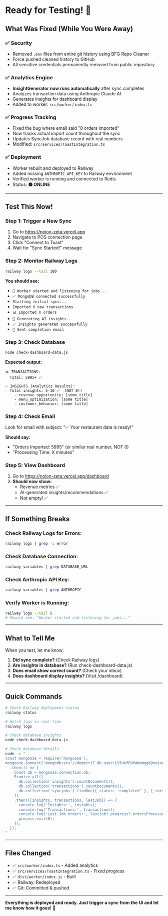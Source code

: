 # Ready for Testing! 🎉

## What Was Fixed (While You Were Away)

### ✅ Security
- Removed `.env` files from entire git history using BFG Repo Cleaner
- Force pushed cleaned history to GitHub
- All sensitive credentials permanently removed from public repository

### ✅ Analytics Engine
- **InsightGenerator now runs automatically** after sync completes
- Analyzes transaction data using Anthropic Claude AI
- Generates insights for dashboard display
- Added to worker: `src/worker/index.ts`

### ✅ Progress Tracking
- Fixed the bug where email said "0 orders imported"
- Now tracks actual import count throughout the sync
- Updates SyncJob database record with real numbers
- Modified: `src/services/ToastIntegration.ts`

### ✅ Deployment
- Worker rebuilt and deployed to Railway
- Added missing `ANTHROPIC_API_KEY` to Railway environment
- Verified worker is running and connected to Redis
- Status: **🟢 ONLINE**

---

## Test This Now!

### Step 1: Trigger a New Sync
1. Go to https://noion-zeta.vercel.app
2. Navigate to POS connection page
3. Click "Connect to Toast"
4. Wait for "Sync Started!" message

### Step 2: Monitor Railway Logs
```bash
railway logs --tail 100
```

**You should see:**
- `🚀 Worker started and listening for jobs...`
- `✅ MongoDB connected successfully`
- `Starting initial sync...`
- `Imported X new transactions`
- `📊 Imported X orders`
- `🤖 Generating AI insights...`
- `✅ Insights generated successfully`
- `📧 Sent completion email`

### Step 3: Check Database
```bash
node check-dashboard-data.js
```

**Expected output:**
```
📊 TRANSACTIONS:
  Total: 5995+ ✅

💡 INSIGHTS (Analytics Results):
  Total insights: 5-10 ✅  (NOT 0!)
    - revenue_opportunity: [some title]
    - menu_optimization: [some title]
    - customer_behavior: [some title]
```

### Step 4: Check Email
Look for email with subject: "✅ Your restaurant data is ready!"

**Should say:**
- "Orders Imported: 5995" (or similar real number, NOT 0)
- "Processing Time: X minutes"

### Step 5: View Dashboard
1. Go to https://noion-zeta.vercel.app/dashboard
2. **Should now show:**
   - Revenue metrics ✅
   - AI-generated insights/recommendations ✅
   - Not empty! ✅

---

## If Something Breaks

### Check Railway Logs for Errors:
```bash
railway logs | grep -i error
```

### Check Database Connection:
```bash
railway variables | grep DATABASE_URL
```

### Check Anthropic API Key:
```bash
railway variables | grep ANTHROPIC
```

### Verify Worker is Running:
```bash
railway logs --tail 5
# Should see: "Worker started and listening for jobs..."
```

---

## What to Tell Me

When you test, let me know:

1. **Did sync complete?** (Check Railway logs)
2. **Are insights in database?** (Run check-dashboard-data.js)
3. **Does email show correct count?** (Check your inbox)
4. **Does dashboard display insights?** (Visit /dashboard)

---

## Quick Commands

```bash
# Check Railway deployment status
railway status

# Watch logs in real-time
railway logs

# Check database insights
node check-dashboard-data.js

# Check database details
node -e "
const mongoose = require('mongoose');
mongoose.connect('mongodb+srv://demetri7_db_user:L9THnfRUfAWnmggK@noion-cluster.wsnmmhg.mongodb.net/noion')
  .then(() => {
    const db = mongoose.connection.db;
    Promise.all([
      db.collection('insights').countDocuments(),
      db.collection('transactions').countDocuments(),
      db.collection('syncjobs').findOne({ status: 'completed' }, { sort: { completedAt: -1 } })
    ])
    .then(([insights, transactions, lastJob]) => {
      console.log('Insights:', insights);
      console.log('Transactions:', transactions);
      console.log('Last Job Orders:', lastJob?.progress?.ordersProcessed || 0);
      process.exit(0);
    });
  });
"
```

---

## Files Changed

- ✅ `src/worker/index.ts` - Added analytics
- ✅ `src/services/ToastIntegration.ts` - Fixed progress
- ✅ `dist/worker/index.js` - Built
- ✅ Railway: Redeployed
- ✅ Git: Committed & pushed

---

**Everything is deployed and ready. Just trigger a sync from the UI and let me know how it goes!** 🚀
